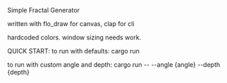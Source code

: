 Simple Fractal Generator

written with flo_draw for canvas,
clap for cli

hardcoded colors.
window sizing needs work.

QUICK START:
to run with defaults:
cargo run 

to run with custom angle and depth:
cargo run -- --angle {angle} --depth {depth}